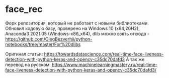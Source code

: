 # face_rec
Форк репозитория, который не работает с новыми библиотеками.
Обновил кодовую базу, проверено на Windows 10 (x64,20H2), Anaconda3 2021.05 (Windows-x86_x64), dlib можно взять отсюда - https://github.com/OlegBezverhii/python-notebooks/tree/master/For%20dlibs

Оригинал статьи: https://towardsdatascience.com/real-time-face-liveness-detection-with-python-keras-and-opencv-c35dc70dafd3 
А так же перевод на русском: https://www.machinelearningmastery.ru/real-time-face-liveness-detection-with-python-keras-and-opencv-c35dc70dafd3/
